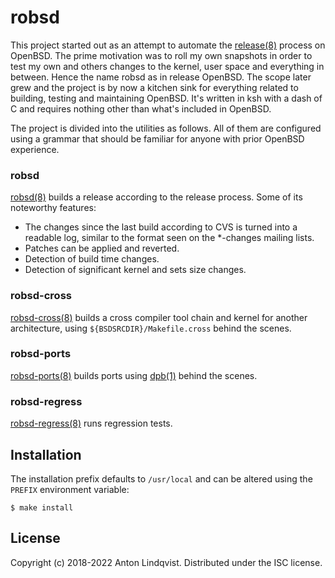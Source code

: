 # robsd

This project started out as an attempt to automate the
[release(8)][release]
process on OpenBSD.
The prime motivation was to roll my own snapshots in order to test my own and
others changes to the kernel, user space and everything in between.
Hence the name robsd as in release OpenBSD.
The scope later grew and the project is by now a kitchen sink for everything
related to building, testing and maintaining OpenBSD.
It's written in ksh with a dash of C and requires nothing other than what's
included in OpenBSD.

The project is divided into the utilities as follows.
All of them are configured using a grammar that should be familiar for anyone
with prior OpenBSD experience.

[release]: https://man.openbsd.org/release

### robsd

[robsd(8)][robsd]
builds a release according to the release process.
Some of its noteworthy features:

* The changes since the last build according to CVS is turned into a
  readable log, similar to the format seen on the *-changes mailing
  lists.
* Patches can be applied and reverted.
* Detection of build time changes.
* Detection of significant kernel and sets size changes.

[robsd]: https://www.basename.se/robsd

### robsd-cross

[robsd-cross(8)][robsd-cross]
builds a cross compiler tool chain and kernel for another architecture,
using `${BSDSRCDIR}/Makefile.cross` behind the scenes.

[robsd-cross]: https://www.basename.se/robsd-cross

### robsd-ports

[robsd-ports(8)][robsd-ports]
builds ports using
[dpb(1)][dpb]
behind the scenes.

[dpb]: https://man.openbsd.org/dpb
[robsd-ports]: https://www.basename.se/robsd-ports

### robsd-regress

[robsd-regress(8)][robsd-regress] runs regression tests.

[robsd-regress]: https://www.basename.se/robsd-ports

## Installation

The installation prefix defaults to `/usr/local` and can be altered using the
`PREFIX` environment variable:

	$ make install

## License

Copyright (c) 2018-2022 Anton Lindqvist.
Distributed under the ISC license.
